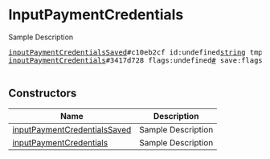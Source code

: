 # InputPaymentCredentials

Sample Description

<pre>
<a href="../constructor/inputPaymentCredentialsSaved">inputPaymentCredentialsSaved</a>#c10eb2cf id:undefined<a href="../type/string.md">string</a> tmp_password:undefined<a href="../type/bytes.md">bytes</a> = undefined<a href="../type/InputPaymentCredentials.md">InputPaymentCredentials</a>;
<a href="../constructor/inputPaymentCredentials">inputPaymentCredentials</a>#3417d728 flags:undefined<a href="../type/#.md">#</a> save:flags.0?<a href="../type/true.md">true</a> data:undefined<a href="../type/DataJSON.md">DataJSON</a> = undefined<a href="../type/InputPaymentCredentials.md">InputPaymentCredentials</a>;

</pre>

## Constructors

| Name | Description |
|------|-------------|
| [inputPaymentCredentialsSaved](../constructor/inputPaymentCredentialsSaved.md) | Sample Description |
| [inputPaymentCredentials](../constructor/inputPaymentCredentials.md) | Sample Description |

